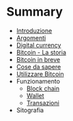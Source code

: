 # Summary

* [Introduzione](README.md)
* [Argomenti](argomenti.md)
* [Digital currency](digital_currency.md)
* [Bitcoin - La storia](bitcoin_-_la_storia.md)
* [Bitcoin in breve](bitcoin_in_breve.md)
* [Cose da sapere](cose_da_sapere.md)
* [Utilizzare Bitcoin](utilizzare_bitcoin.md)
* Funzionamento
   * [Block chain](block_chain.md)
   * [Wallet](wallet.md)
   * [Transazioni](transazioni.md)
* Sitografia

